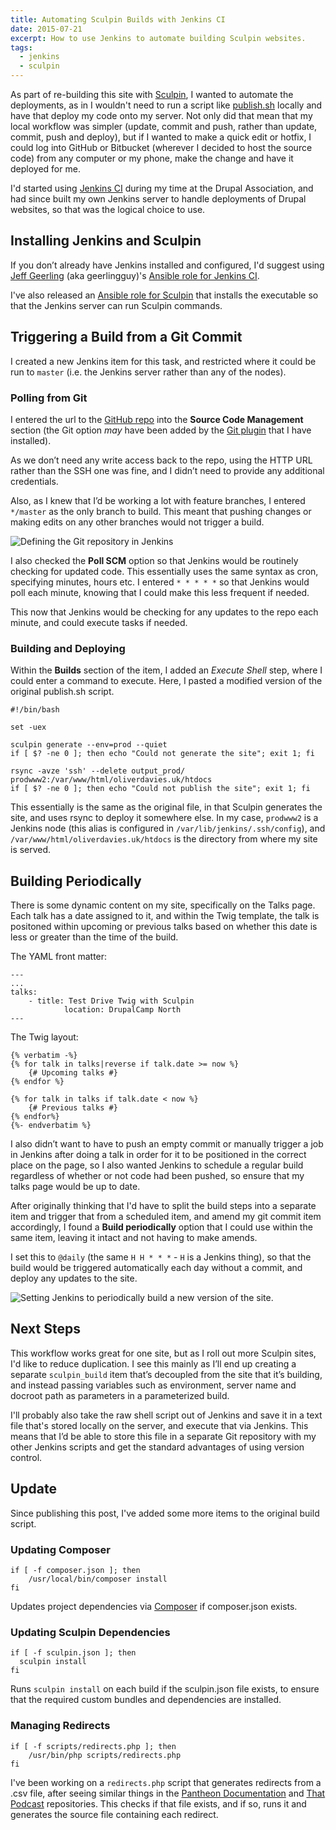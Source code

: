 ```yaml
---
title: Automating Sculpin Builds with Jenkins CI
date: 2015-07-21
excerpt: How to use Jenkins to automate building Sculpin websites.
tags:
  - jenkins
  - sculpin
---
```


As part of re-building this site with [Sculpin](http://sculpin.io), I wanted to
automate the deployments, as in I wouldn't need to run a script like
[publish.sh](https://raw.githubusercontent.com/sculpin/sculpin-blog-skeleton/master/publish.sh)
locally and have that deploy my code onto my server. Not only did that mean that
my local workflow was simpler (update, commit and push, rather than update,
commit, push and deploy), but if I wanted to make a quick edit or hotfix, I
could log into GitHub or Bitbucket (wherever I decided to host the source code)
from any computer or my phone, make the change and have it deployed for me.

I'd started using [Jenkins CI](http://jenkins-ci.org) during my time at the
Drupal Association, and had since built my own Jenkins server to handle
deployments of Drupal websites, so that was the logical choice to use.

## Installing Jenkins and Sculpin

If you don’t already have Jenkins installed and configured, I'd suggest using
[Jeff Geerling](http://jeffgeerling.com/) (aka geerlingguy)'s
[Ansible role for Jenkins CI](https://galaxy.ansible.com/list#/roles/440).

I've also released an
[Ansible role for Sculpin](https://galaxy.ansible.com/list#/roles/4063) that
installs the executable so that the Jenkins server can run Sculpin commands.

## Triggering a Build from a Git Commit

I created a new Jenkins item for this task, and restricted where it could be run
to `master` (i.e. the Jenkins server rather than any of the nodes).

### Polling from Git

I entered the url to the
[GitHub repo](https://github.com/opdavies/oliverdavies.uk) into the **Source
Code Management** section (the Git option _may_ have been added by the
[Git plugin](https://wiki.jenkins-ci.org/display/JENKINS/Git+Plugin) that I have
installed).

As we don’t need any write access back to the repo, using the HTTP URL rather
than the SSH one was fine, and I didn’t need to provide any additional
credentials.

Also, as I knew that I’d be working a lot with feature branches, I entered
`*/master` as the only branch to build. This meant that pushing changes or
making edits on any other branches would not trigger a build.

![Defining the Git repository in Jenkins](/images/blog/oliverdavies-uk-jenkins-git-repo.png)

I also checked the **Poll SCM** option so that Jenkins would be routinely
checking for updated code. This essentially uses the same syntax as cron,
specifying minutes, hours etc. I entered `* * * * *` so that Jenkins would poll
each minute, knowing that I could make this less frequent if needed.

This now that Jenkins would be checking for any updates to the repo each minute,
and could execute tasks if needed.

### Building and Deploying

Within the **Builds** section of the item, I added an _Execute Shell_ step,
where I could enter a command to execute. Here, I pasted a modified version of
the original publish.sh script.

```language-bash
#!/bin/bash

set -uex

sculpin generate --env=prod --quiet
if [ $? -ne 0 ]; then echo "Could not generate the site"; exit 1; fi

rsync -avze 'ssh' --delete output_prod/ prodwww2:/var/www/html/oliverdavies.uk/htdocs
if [ $? -ne 0 ]; then echo "Could not publish the site"; exit 1; fi
```

This essentially is the same as the original file, in that Sculpin generates the
site, and uses rsync to deploy it somewhere else. In my case, `prodwww2` is a
Jenkins node (this alias is configured in `/var/lib/jenkins/.ssh/config`), and
`/var/www/html/oliverdavies.uk/htdocs` is the directory from where my site is
served.

## Building Periodically

There is some dynamic content on my site, specifically on the Talks page. Each
talk has a date assigned to it, and within the Twig template, the talk is
positoned within upcoming or previous talks based on whether this date is less
or greater than the time of the build.

The YAML front matter:

```language-yaml
---
...
talks:
    - title: Test Drive Twig with Sculpin
            location: DrupalCamp North
---
```

The Twig layout:

```language-twig
{% verbatim -%}
{% for talk in talks|reverse if talk.date >= now %}
    {# Upcoming talks #}
{% endfor %}

{% for talk in talks if talk.date < now %}
    {# Previous talks #}
{% endfor%}
{%- endverbatim %}
```

I also didn’t want to have to push an empty commit or manually trigger a job in
Jenkins after doing a talk in order for it to be positioned in the correct place
on the page, so I also wanted Jenkins to schedule a regular build regardless of
whether or not code had been pushed, so ensure that my talks page would be up to
date.

After originally thinking that I'd have to split the build steps into a separate
item and trigger that from a scheduled item, and amend my git commit item
accordingly, I found a **Build periodically** option that I could use within the
same item, leaving it intact and not having to make amends.

I set this to `@daily` (the same `H H * * *` - `H` is a Jenkins thing), so that
the build would be triggered automatically each day without a commit, and deploy
any updates to the site.

![Setting Jenkins to periodically build a new version of the site.](/images/blog/oliverdavies-uk-jenkins-git-timer.png)

## Next Steps

This workflow works great for one site, but as I roll out more Sculpin sites,
I'd like to reduce duplication. I see this mainly as I’ll end up creating a
separate `sculpin_build` item that’s decoupled from the site that it’s building,
and instead passing variables such as environment, server name and docroot path
as parameters in a parameterized build.

I'll probably also take the raw shell script out of Jenkins and save it in a
text file that's stored locally on the server, and execute that via Jenkins.
This means that I’d be able to store this file in a separate Git repository with
my other Jenkins scripts and get the standard advantages of using version
control.

## Update

Since publishing this post, I've added some more items to the original build
script.

### Updating Composer

```language-bash
if [ -f composer.json ]; then
    /usr/local/bin/composer install
fi
```

Updates project dependencies via
[Composer](https://getcomposer.org/doc/00-intro.md#introduction) if
composer.json exists.

### Updating Sculpin Dependencies

```language-bash
if [ -f sculpin.json ]; then
  sculpin install
fi
```

Runs `sculpin install` on each build if the sculpin.json file exists, to ensure
that the required custom bundles and dependencies are installed.

### Managing Redirects

```language-bash
if [ -f scripts/redirects.php ]; then
    /usr/bin/php scripts/redirects.php
fi
```

I've been working on a `redirects.php` script that generates redirects from a
.csv file, after seeing similar things in the
[Pantheon Documentation](https://github.com/pantheon-systems/documentation) and
[That Podcast](https://github.com/thatpodcast/thatpodcast.io) repositories. This
checks if that file exists, and if so, runs it and generates the source file
containing each redirect.
